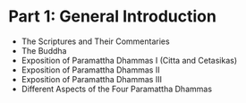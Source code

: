 # Part 1: General Introduction

- The Scriptures and Their Commentaries
- The Buddha
- Exposition of Paramattha Dhammas I (Citta and Cetasikas)
- Exposition of Paramattha Dhammas II
- Exposition of Paramattha Dhammas III
- Different Aspects of the Four Paramattha Dhammas

